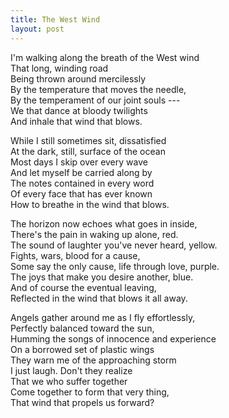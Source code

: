 ```yaml
---
title: The West Wind
layout: post
---
```


I'm walking along the breath of the West wind \
That long, winding road \
Being thrown around mercilessly \
By the temperature that moves the needle, \
By the temperament of our joint souls --- \
We that dance at bloody twilights \
And inhale that wind that blows.

While I still sometimes sit, dissatisfied \
At the dark, still, surface of the ocean \
Most days I skip over every wave \
And let myself be carried along by \
The notes contained in every word \
Of every face that has ever known \
How to breathe in the wind that blows. 

The horizon now echoes what goes in inside,  \
There's the pain in waking up alone, red. \
The sound of laughter you've never heard, yellow. \
Fights, wars, blood for a cause, \
Some say the only cause, life through love, purple. \
The joys that make you desire another, blue. \
And of course the eventual leaving, \
Reflected in the wind that blows it all away.

Angels gather around me as I fly effortlessly, \
Perfectly balanced toward the sun, \
Humming the songs of innocence and experience \
On a borrowed set of plastic wings \
They warn me of the approaching storm \
I just laugh. Don't they realize \
That we who suffer together \
Come together to form that very thing, \
That wind that propels us forward?

